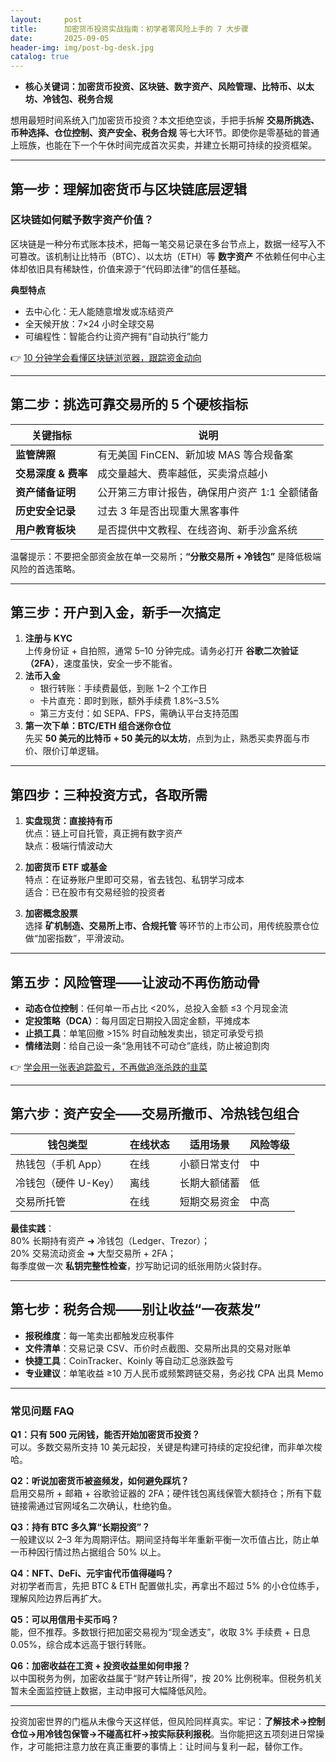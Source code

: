 ```yaml
---
layout:     post
title:      加密货币投资实战指南：初学者零风险上手的 7 大步骤
date:       2025-09-05
header-img: img/post-bg-desk.jpg
catalog: true
---
```


- **核心关键词：加密货币投资、区块链、数字资产、风险管理、比特币、以太坊、冷钱包、税务合规**

想用最短时间系统入门加密货币投资？本文拒绝空谈，手把手拆解 **交易所挑选、币种选择、仓位控制、资产安全、税务合规** 等七大环节。即使你是零基础的普通上班族，也能在下一个午休时间完成首次买卖，并建立长期可持续的投资框架。

---

## 第一步：理解加密货币与区块链底层逻辑

### 区块链如何赋予数字资产价值？
区块链是一种分布式账本技术，把每一笔交易记录在多台节点上，数据一经写入不可篡改。该机制让比特币（BTC）、以太坊（ETH）等 **数字资产** 不依赖任何中心主体却依旧具有稀缺性，价值来源于“代码即法律”的信任基础。

**典型特点**  
- 去中心化：无人能随意增发或冻结资产  
- 全天候开放：7×24 小时全球交易  
- 可编程性：智能合约让资产拥有“自动执行”能力  

👉 [10 分钟学会看懂区块链浏览器，跟踪资金动向](https://okxdog.com/)

---

## 第二步：挑选可靠交易所的 5 个硬核指标

| 关键指标             | 说明                                               |
|----------------------|----------------------------------------------------|
| **监管牌照**         | 有无美国 FinCEN、新加坡 MAS 等合规备案            |
| **交易深度 & 费率**  | 成交量越大、费率越低，买卖滑点越小                |
| **资产储备证明**     | 公开第三方审计报告，确保用户资产 1:1 全额储备      |
| **历史安全记录**     | 过去 3 年是否出现重大黑客事件                     |
| **用户教育板块**     | 是否提供中文教程、在线咨询、新手沙盒系统           |

温馨提示：不要把全部资金放在单一交易所；**“分散交易所 + 冷钱包”** 是降低极端风险的首选策略。

---

## 第三步：开户到入金，新手一次搞定

1. **注册与 KYC**  
   上传身份证 + 自拍照，通常 5–10 分钟完成。请务必打开 **谷歌二次验证（2FA）**，速度虽快，安全一步不能省。  
2. **法币入金**  
   - 银行转账：手续费最低，到账 1–2 个工作日  
   - 卡片直充：即时到账，额外手续费 1.8%–3.5%  
   - 第三方支付：如 SEPA、FPS，需确认平台支持范围  
3. **第一次下单：BTC/ETH 组合迷你仓位**  
   先买 **50 美元的比特币 + 50 美元的以太坊**，点到为止，熟悉买卖界面与市价、限价订单逻辑。

---

## 第四步：三种投资方式，各取所需

1. **实盘现货：直接持有币**  
   优点：链上可自托管，真正拥有数字资产  
   缺点：极端行情波动大  

2. **加密货币 ETF 或基金**  
   特点：在证券账户里即可交易，省去钱包、私钥学习成本  
   适合：已在股市有交易经验的投资者  

3. **加密概念股票**  
   选择 **矿机制造、交易所上市、合规托管** 等环节的上市公司，用传统股票仓位做“加密指数”，平滑波动。

---

## 第五步：风险管理——让波动不再伤筋动骨

- **动态仓位控制**：任何单一币占比 <20%，总投入金额 ≤3 个月现金流  
- **定投策略（DCA）**：每月固定日期投入固定金额，平摊成本  
- **止损工具**：单笔回撤 >15% 时自动触发卖出，锁定可承受亏损  
- **情绪法则**：给自己设一条“急用钱不可动仓”底线，防止被迫割肉

👉 [学会用一张表追踪盈亏，不再做追涨杀跌的韭菜](https://okxdog.com/)

---

## 第六步：资产安全——交易所撤币、冷热钱包组合

| 钱包类型 | 在线状态 | 适用场景 | 风险等级 |
|----------|-----------|----------|----------|
| 热钱包（手机 App） | 在线 | 小额日常支付 | 中 |
| 冷钱包（硬件 U-Key） | 离线 | 长期大额储蓄 | 低 |
| 交易所托管 | 在线 | 短期交易资金 | 中高 |

**最佳实践**：  
80% 长期持有资产 ➜ 冷钱包（Ledger、Trezor）；  
20% 交易流动资金 ➜ 大型交易所 + 2FA；  
每季度做一次 **私钥完整性检查**，抄写助记词的纸张用防火袋封存。

---

## 第七步：税务合规——别让收益“一夜蒸发”

- **报税维度**：每一笔卖出都触发应税事件  
- **文件清单**：交易记录 CSV、币价时点截图、交易所出具的交易对账单  
- **快捷工具**：CoinTracker、Koinly 等自动汇总涨跌盈亏  
- **专业建议**：单笔收益 ≥10 万人民币或频繁跨链交易，务必找 CPA 出具 Memo

---

### 常见问题 FAQ

**Q1：只有 500 元闲钱，能否开始加密货币投资？**  
可以。多数交易所支持 10 美元起投，关键是构建可持续的定投纪律，而非单次梭哈。

**Q2：听说加密货币被盗频发，如何避免踩坑？**  
启用交易所 + 邮箱 + 谷歌验证器的 2FA；硬件钱包离线保管大额持仓；所有下载链接需通过官网域名二次确认，杜绝钓鱼。

**Q3：持有 BTC 多久算“长期投资”？**  
一般建议以 2–3 年为周期评估。期间坚持每半年重新平衡一次币值占比，防止单一币种因行情过热占据组合 50% 以上。

**Q4：NFT、DeFi、元宇宙代币值得碰吗？**  
对初学者而言，先把 BTC & ETH 配置做扎实，再拿出不超过 5% 的小仓位练手，理解风险边界后再扩大。

**Q5：可以用信用卡买币吗？**  
能，但不推荐。多数银行把加密交易视为“现金透支”，收取 3% 手续费 + 日息 0.05%，综合成本远高于银行转账。

**Q6：加密收益在工资 + 投资收益里如何申报？**  
以中国税务为例，加密收益属于“财产转让所得”，按 20% 比例税率。但税务机关暂未全面监控链上数据，主动申报可大幅降低风险。

---

投资加密世界的门槛从未像今天这样低，但风险同样真实。牢记：**了解技术→控制仓位→用冷钱包保管→不碰高杠杆→按实际获利报税**。当你能把这五项刻进日常操作，才可能把注意力放在真正重要的事情上：让时间与复利一起，替你工作。